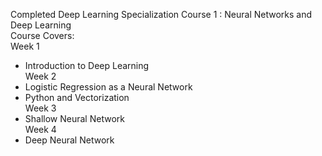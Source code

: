 Completed Deep Learning Specialization Course 1 : Neural Networks and Deep Learning  
Course Covers:  
Week 1  
* Introduction to Deep Learning  
Week 2  
* Logistic Regression as a Neural Network  
* Python and Vectorization  
Week 3  
* Shallow Neural Network  
Week 4  
* Deep Neural Network  
